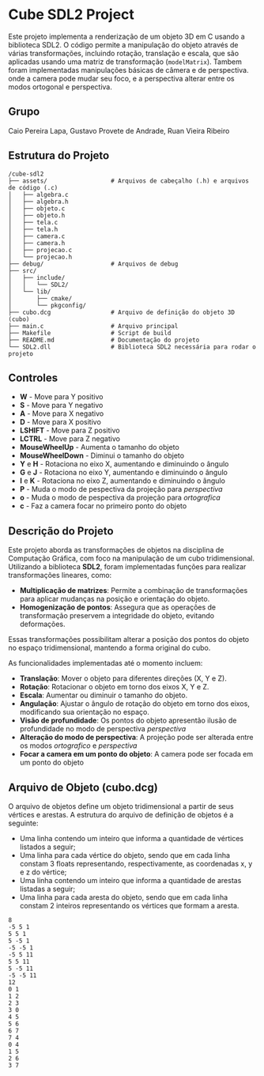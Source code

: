 # Cube SDL2 Project

Este projeto implementa a renderização de um objeto 3D em C usando a biblioteca SDL2. O código permite a manipulação do objeto através de várias transformações, incluindo rotação, translação e escala, que são aplicadas usando uma matriz de transformação (`modelMatrix`). 
Tambem foram implementadas manipulações básicas de câmera e de perspectiva. onde a camera pode mudar seu foco, e a perspectiva alterar entre os modos ortogonal e perspectiva.

## Grupo
Caio Pereira Lapa, Gustavo Provete de Andrade, Ruan Vieira Ribeiro

## Estrutura do Projeto

```plaintext
/cube-sdl2
├── assets/                  # Arquivos de cabeçalho (.h) e arquivos de código (.c)
│   ├── algebra.c
│   ├── algebra.h
│   ├── objeto.c
│   ├── objeto.h
│   ├── tela.c
│   ├── tela.h
│   ├── camera.c
│   ├── camera.h
│   ├── projecao.c
│   └── projecao.h
├── debug/                   # Arquivos de debug
├── src/                  
│   ├── include/ 
│   │   └── SDL2/
│   └── lib/ 
│       ├── cmake/
│       └── pkgconfig/
├── cubo.dcg                 # Arquivo de definição do objeto 3D (cubo)
├── main.c                   # Arquivo principal 
├── Makefile                 # Script de build
├── README.md                # Documentação do projeto
└── SDL2.dll                 # Biblioteca SDL2 necessária para rodar o projeto
```

## Controles

- **W** - Move para Y positivo
- **S** - Move para Y negativo
- **A** - Move para X negativo
- **D** - Move para X positivo
- **LSHIFT** - Move para Z positivo
- **LCTRL** - Move para Z negativo
- **MouseWheelUp** - Aumenta o tamanho do objeto
- **MouseWheelDown** - Diminui o tamanho do objeto
- **Y** e **H** - Rotaciona no eixo X, aumentando e diminuindo o ângulo
- **G** e **J** - Rotaciona no eixo Y, aumentando e diminuindo o ângulo
- **I** e **K** - Rotaciona no eixo Z, aumentando e diminuindo o ângulo
- **P** - Muda o modo de pespectiva da projeção para *perspectiva*
- **o** - Muda o modo de pespectiva da projeção para *ortografica*
- **c** - Faz a camera focar no primeiro ponto do objeto

## Descrição do Projeto

Este projeto aborda as transformações de objetos na disciplina de Computação Gráfica, com foco na manipulação de um cubo tridimensional. Utilizando a biblioteca **SDL2**, foram implementadas funções para realizar transformações lineares, como:

- **Multiplicação de matrizes**: Permite a combinação de transformações para aplicar mudanças na posição e orientação do objeto.
- **Homogenização de pontos**: Assegura que as operações de transformação preservem a integridade do objeto, evitando deformações.

Essas transformações possibilitam alterar a posição dos pontos do objeto no espaço tridimensional, mantendo a forma original do cubo.

As funcionalidades implementadas até o momento incluem:

- **Translação**: Mover o objeto para diferentes direções (X, Y e Z).
- **Rotação**: Rotacionar o objeto em torno dos eixos X, Y e Z.
- **Escala**: Aumentar ou diminuir o tamanho do objeto.
- **Angulação**: Ajustar o ângulo de rotação do objeto em torno dos eixos, modificando sua orientação no espaço.
- **Visão de profundidade**: Os pontos do objeto apresentão ilusão de profundidade no modo de perspectiva *perspectiva*
- **Alteração do modo de perspectiva**: A projeção pode ser alterada entre os modos *ortografico* e *perspectiva*
- **Focar a camera em um ponto do objeto**: A camera pode ser focada em um ponto do objeto


## Arquivo de Objeto (cubo.dcg)

O arquivo de objetos define um objeto tridimensional a partir de seus vértices e arestas. A estrutura do arquivo de definição de objetos é a seguinte:

- Uma linha contendo um inteiro que informa a quantidade de vértices listados a seguir;
- Uma linha para cada vértice do objeto, sendo que em cada linha constam 3 floats representando, respectivamente, as coordenadas x, y e z do vértice;
- Uma linha contendo um inteiro que informa a quantidade de arestas listadas a seguir;
- Uma linha para cada aresta do objeto, sendo que em cada linha constam 2 inteiros representando os vértices que formam a aresta.

```plaintext
8
-5 5 1
5 5 1
5 -5 1
-5 -5 1
-5 5 11
5 5 11
5 -5 11
-5 -5 11
12
0 1
1 2
2 3
3 0
4 5
5 6
6 7
7 4
0 4
1 5
2 6
3 7
```

